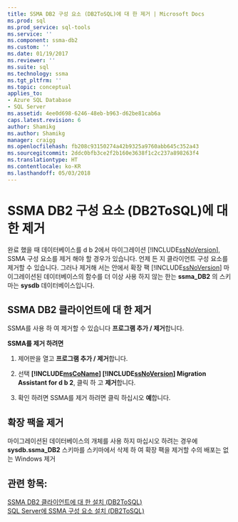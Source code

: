 ```yaml
---
title: SSMA DB2 구성 요소 (DB2ToSQL)에 대 한 제거 | Microsoft Docs
ms.prod: sql
ms.prod_service: sql-tools
ms.service: ''
ms.component: ssma-db2
ms.custom: ''
ms.date: 01/19/2017
ms.reviewer: ''
ms.suite: sql
ms.technology: ssma
ms.tgt_pltfrm: ''
ms.topic: conceptual
applies_to:
- Azure SQL Database
- SQL Server
ms.assetid: 4ee0d698-6246-48eb-b963-d62be81cab6a
caps.latest.revision: 6
author: Shamikg
ms.author: Shamikg
manager: craigg
ms.openlocfilehash: fb208c93150274a42b9325a9760abb645c352a43
ms.sourcegitcommit: 2ddc0bfb3ce2f2b160e3638f1c2c237a898263f4
ms.translationtype: HT
ms.contentlocale: ko-KR
ms.lasthandoff: 05/03/2018
---
```

# <a name="removing-ssma-for-db2-components-db2tosql"></a>SSMA DB2 구성 요소 (DB2ToSQL)에 대 한 제거
완료 했을 때 데이터베이스를 d b 2에서 마이그레이션 [!INCLUDE[ssNoVersion](../../includes/ssnoversion_md.md)], SSMA 구성 요소를 제거 해야 할 경우가 있습니다. 언제 든 지 클라이언트 구성 요소를 제거할 수 있습니다. 그러나 제거해 서는 안에서 확장 팩 [!INCLUDE[ssNoVersion](../../includes/ssnoversion_md.md)] 마이그레이션된 데이터베이스의 함수를 더 이상 사용 하지 않는 한는 **ssma_DB2** 의 스키마는 **sysdb** 데이터베이스입니다.  
  
## <a name="uninstalling-the-ssma-for-db2-client"></a>SSMA DB2 클라이언트에 대 한 제거  
SSMA를 사용 하 여 제거할 수 있습니다 **프로그램 추가 / 제거**합니다.  
  
**SSMA를 제거 하려면**  
  
1.  제어판을 열고 **프로그램 추가 / 제거**합니다.  
  
2.  선택  **[!INCLUDE[msCoName](../../includes/msconame_md.md)] [!INCLUDE[ssNoVersion](../../includes/ssnoversion_md.md)] Migration Assistant for d b 2**, 클릭 하 고 **제거**합니다.  
  
3.  확인 하려면 SSMA를 제거 하려면 클릭 하십시오 **예**합니다.  
  
## <a name="uninstalling-the-extension-pack"></a>확장 팩을 제거  
마이그레이션된 데이터베이스의 개체를 사용 하지 마십시오 하려는 경우에 **sysdb.ssma_DB2** 스키마를 스키마에서 삭제 하 여 확장 팩을 제거할 수의 배포는 없는 Windows 제거  
  
## <a name="see-also"></a>관련 항목:  
[SSMA DB2 클라이언트에 대 한 설치 &#40;DB2ToSQL&#41;](../../ssma/db2/installing-ssma-for-db2-client-db2tosql.md)  
[SQL Server에 SSMA 구성 요소 설치 &#40;DB2ToSQL&#41;](../../ssma/db2/installing-ssma-components-on-sql-server-db2tosql.md)  
  
